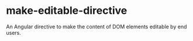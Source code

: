 # make-editable-directive
An Angular directive to make the content of DOM elements editable by end users.
